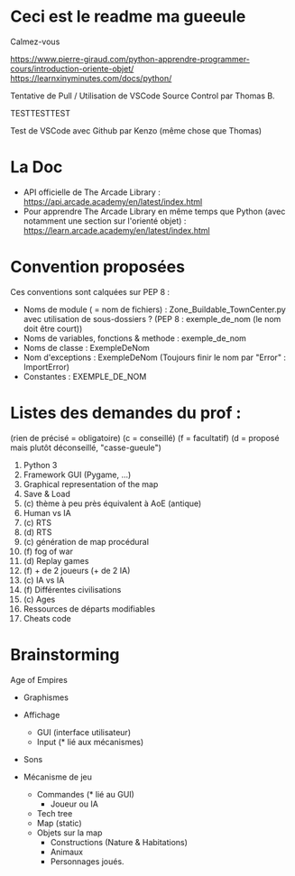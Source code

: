 # Ceci est le readme ma gueeule
Calmez-vous

https://www.pierre-giraud.com/python-apprendre-programmer-cours/introduction-oriente-objet/
https://learnxinyminutes.com/docs/python/

Tentative de Pull / Utilisation de VSCode Source Control par Thomas B.

TESTTESTTEST

Test de VSCode avec Github par Kenzo (même chose que Thomas)


# La Doc
- API officielle de The Arcade Library : https://api.arcade.academy/en/latest/index.html
- Pour apprendre The Arcade Library en même temps que Python (avec notamment une section sur l'orienté objet) : https://learn.arcade.academy/en/latest/index.html


# Convention proposées
Ces conventions sont calquées sur PEP 8 :
- Noms de module ( = nom de fichiers) : Zone_Buildable_TownCenter.py avec utilisation de sous-dossiers ? (PEP 8 : exemple_de_nom (le nom doit être court))
- Noms de variables, fonctions & methode : exemple_de_nom
- Noms de classe : ExempleDeNom
- Nom d'exceptions : ExempleDeNom (Toujours finir le nom par "Error" : ImportError)
- Constantes : EXEMPLE_DE_NOM


# Listes des demandes du prof :
(rien de précisé = obligatoire)
(c = conseillé)
(f = facultatif)
(d = proposé mais plutôt déconseillé, "casse-gueule")

1) Python 3
2) Framework GUI (Pygame, ...)
3) Graphical representation of the map
4) Save & Load
5) (c) thème à peu près équivalent à AoE (antique)
6) Human vs IA
7) (c) RTS
8) (d) RTS
9) (c) génération de map procédural
10) (f) fog of war
11) (d) Replay games
12) (f) + de 2 joueurs (+ de 2 IA)
13) (c) IA vs IA
14) (f) Différentes civilisations
15) (c) Ages
16) Ressources de départs modifiables
17) Cheats code


# Brainstorming
Age of Empires
- Graphismes

- Affichage
  - GUI (interface utilisateur)
  - Input (* lié aux mécanismes)

- Sons

- Mécanisme de jeu
  - Commandes (* lié au GUI)
    - Joueur ou IA
  - Tech tree
  - Map (static)
  - Objets sur la map
    - Constructions (Nature & Habitations)
    - Animaux
    - Personnages joués.
